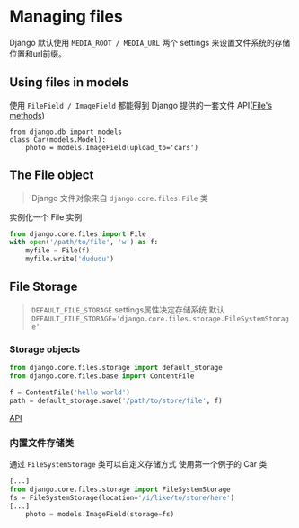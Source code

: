 # Managing files

Django 默认使用 `MEDIA_ROOT / MEDIA_URL` 两个 settings 来设置文件系统的存储位置和url前缀。

## Using files in models

使用 `FileField / ImageField` 都能得到 Django 提供的一套文件 API([File's methods](https://docs.djangoproject.com/en/1.11/ref/files/file/#django.core.files.File))

```python3
from django.db import models
class Car(models.Model):
    photo = models.ImageField(upload_to='cars')
```

## The File object
> Django 文件对象来自 `django.core.files.File` 类

实例化一个 File 实例
```python
from django.core.files import File
with open('/path/to/file', 'w') as f:
    myfile = File(f)
    myfile.write('dududu')
```

## File Storage
> `DEFAULT_FILE_STORAGE` settings属性决定存储系统
> 默认 `DEFAULT_FILE_STORAGE='django.core.files.storage.FileSystemStorage'`

### Storage objects

```python
from django.core.files.storage import default_storage
from django.core.files.base import ContentFile

f = ContentFile('hello world')
path = default_storage.save('/path/to/store/file', f)
```
[API](https://docs.djangoproject.com/en/1.11/ref/files/storage/)

### 内置文件存储类

通过 `FileSystemStorage` 类可以自定义存储方式
使用第一个例子的 Car 类

```python
[...]
from django.core.files.storage import FileSystemStorage
fs = FileSystemStorage(location='/i/like/to/store/here')
[...]
    photo = models.ImageField(storage=fs)
```
